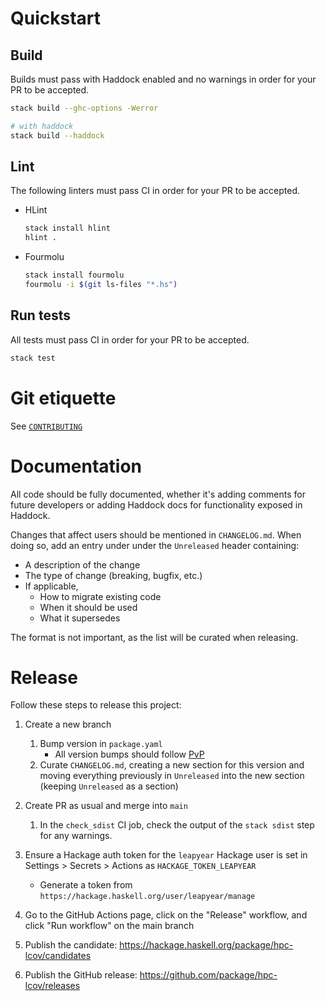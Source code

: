 # Quickstart

## Build

Builds must pass with Haddock enabled and no warnings in order for your PR to be accepted.

```bash
stack build --ghc-options -Werror

# with haddock
stack build --haddock
```

## Lint

The following linters must pass CI in order for your PR to be accepted.

* HLint

    ```bash
    stack install hlint
    hlint .
    ```

* Fourmolu

    ```bash
    stack install fourmolu
    fourmolu -i $(git ls-files "*.hs")
    ```

## Run tests

All tests must pass CI in order for your PR to be accepted.

```bash
stack test
```

# Git etiquette

See [`CONTRIBUTING`](https://github.com/LeapYear/.github/blob/main/CONTRIBUTING)

# Documentation

All code should be fully documented, whether it's adding comments for future
developers or adding Haddock docs for functionality exposed in Haddock.

Changes that affect users should be mentioned in `CHANGELOG.md`. When doing so,
add an entry under under the `Unreleased` header containing:
* A description of the change
* The type of change (breaking, bugfix, etc.)
* If applicable,
    * How to migrate existing code
    * When it should be used
    * What it supersedes

The format is not important, as the list will be curated when releasing.

# Release

Follow these steps to release this project:

1. Create a new branch
    1. Bump version in `package.yaml`
        * All version bumps should follow [PvP](https://pvp.haskell.org/)
    1. Curate `CHANGELOG.md`, creating a new section for this version and
       moving everything previously in `Unreleased` into the new section
       (keeping `Unreleased` as a section)

1. Create PR as usual and merge into `main`
    1. In the `check_sdist` CI job, check the output of the `stack sdist` step for any warnings.

1. Ensure a Hackage auth token for the `leapyear` Hackage user is set in Settings > Secrets > Actions as `HACKAGE_TOKEN_LEAPYEAR`
   * Generate a token from `https://hackage.haskell.org/user/leapyear/manage`

1. Go to the GitHub Actions page, click on the "Release" workflow, and click "Run workflow" on the main branch

1. Publish the candidate: https://hackage.haskell.org/package/hpc-lcov/candidates

1. Publish the GitHub release: https://github.com/package/hpc-lcov/releases
